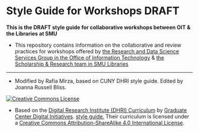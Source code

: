 
 # Style Guide for Workshops **DRAFT** 

**This is the DRAFT style guide for collaborative workshops between OIT & the Libraries at SMU**

* This repository contains information on the collaborative and review practices for workshops offered by [the Research and Data Science Services Group in the Office of Information Technology](https://www.smu.edu/OIT/research) & [the Scholarship & Research team in SMU Libraries](https://www.smu.edu/libraries/scholarship)



-----

* Modified by Rafia Mirza, based on CUNY DHRI style guide. Edited by Joanna Russell Bliss.  

[![Creative Commons License](https://i.creativecommons.org/l/by-sa/4.0/88x31.png)](http://creativecommons.org/licenses/by-sa/4.0/)  

* Based on the [Digital Research Institute (DHRI) Curriculum](https://github.com/DHRI-Curriculum) by [Graduate Center Digital Initiatives](https://gcdi.commons.gc.cuny.edu/). [style guide.](https://github.com/DHRI-Curriculum/guide) Their curriculum is licensed under a [Creative Commons Attribution-ShareAlike 4.0 International License](http://creativecommons.org/licenses/by-sa/4.0/). 
